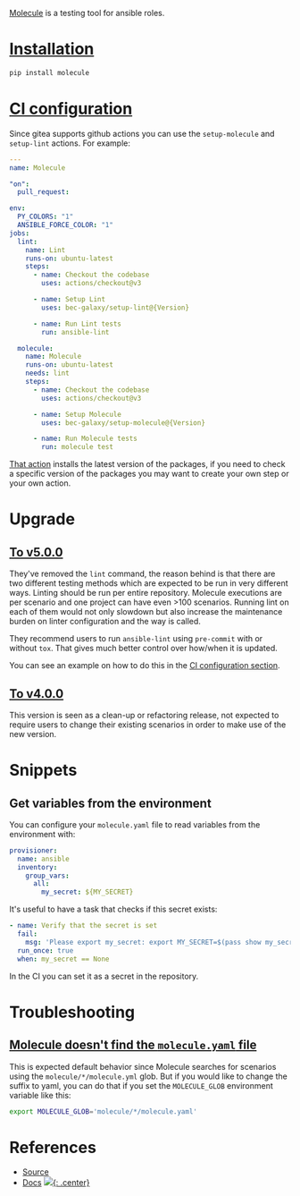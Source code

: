 [Molecule](https://github.com/ansible-community/molecule) is a testing tool for ansible roles.

# [Installation](https://molecule.readthedocs.io/installation/)

```bash
pip install molecule
```

# [CI configuration](https://github.com/marketplace/actions/setup-molecule)

Since gitea supports github actions you can use the `setup-molecule` and `setup-lint` actions. For example:

```yaml
---
name: Molecule

"on":
  pull_request:

env:
  PY_COLORS: "1"
  ANSIBLE_FORCE_COLOR: "1"
jobs:
  lint:
    name: Lint
    runs-on: ubuntu-latest
    steps:
      - name: Checkout the codebase
        uses: actions/checkout@v3

      - name: Setup Lint
        uses: bec-galaxy/setup-lint@{Version}

      - name: Run Lint tests
        run: ansible-lint

  molecule:
    name: Molecule
    runs-on: ubuntu-latest
    needs: lint
    steps:
      - name: Checkout the codebase
        uses: actions/checkout@v3

      - name: Setup Molecule
        uses: bec-galaxy/setup-molecule@{Version}

      - name: Run Molecule tests
        run: molecule test
```

[That action](https://github.com/bec-galaxy/setup-molecule/blob/main/action.yml) installs the latest version of the packages, if you need to check a specific version of the packages you may want to create your own step or your own action.

# Upgrade

## [To v5.0.0](https://github.com/ansible-community/molecule/discussions/3825#discussioncomment-4908366)

They've removed the `lint` command, the reason behind is that there are two different testing methods which are expected to be run in very different ways. Linting should be run per entire repository. Molecule executions are per scenario and one project can have even >100 scenarios. Running lint on each of them would not only slowdown but also increase the maintenance burden on linter configuration and the way is called.

They recommend users to run `ansible-lint` using `pre-commit` with or without `tox`. That gives much better control over how/when it is updated.

You can see an example on how to do this in the [CI configuration section](#ci-configuration).

## [To v4.0.0](https://github.com/ansible-community/molecule/discussions/3198)

This version is seen as a clean-up or refactoring release, not expected to require users to change their existing scenarios in order to make use of the new version.

# Snippets

## Get variables from the environment

You can configure your `molecule.yaml` file to read variables from the environment with:

```yaml
provisioner:
  name: ansible
  inventory:
    group_vars:
      all:
        my_secret: ${MY_SECRET}
```

It's useful to have a task that checks if this secret exists:

```yaml
- name: Verify that the secret is set
  fail: 
    msg: 'Please export my_secret: export MY_SECRET=$(pass show my_secret)'
  run_once: true
  when: my_secret == None
```

In the CI you can set it as a secret in the repository.

# Troubleshooting

## [Molecule doesn't find the `molecule.yaml` file](https://github.com/ansible-community/molecule/discussions/3344)


This is expected default behavior since Molecule searches for scenarios using the `molecule/*/molecule.yml` glob. But if you would like to change the suffix to yaml, you can do that if you set the `MOLECULE_GLOB` environment variable like this:

```bash
export MOLECULE_GLOB='molecule/*/molecule.yaml'
```

# References

- [Source](https://github.com/ansible-community/molecule)
- [Docs](https://molecule.rtfd.io/)
[![](not-by-ai.svg){: .center}](https://notbyai.fyi)
